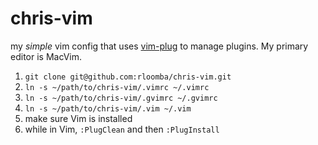 # chris-vim
my _simple_ vim config that uses [vim-plug](https://github.com/junegunn/vim-plug) to manage plugins. My primary editor is MacVim.

1. `git clone git@github.com:rloomba/chris-vim.git`
2. `ln -s ~/path/to/chris-vim/.vimrc ~/.vimrc`
3. `ln -s ~/path/to/chris-vim/.gvimrc ~/.gvimrc`
4. `ln -s ~/path/to/chris-vim/.vim ~/.vim`
5. make sure Vim is installed
6. while in Vim, `:PlugClean` and then `:PlugInstall`
